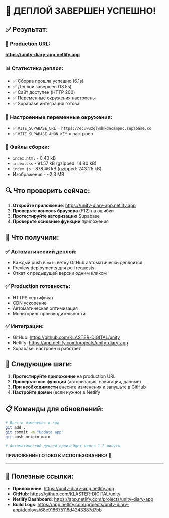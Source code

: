 # 🎉 ДЕПЛОЙ ЗАВЕРШЕН УСПЕШНО!

## ✅ Результат:

### 🚀 Production URL:
**https://unity-diary-app.netlify.app**

### 📊 Статистика деплоя:
- ✅ Сборка прошла успешно (6.1s)
- ✅ Деплой завершен (13.5s)
- ✅ Сайт доступен (HTTP 200)
- ✅ Переменные окружения настроены
- ✅ Supabase интеграция готова

### 🔧 Настроенные переменные окружения:
- ✅ `VITE_SUPABASE_URL` = `https://ecuwuzqlwdkkdncampnc.supabase.co`
- ✅ `VITE_SUPABASE_ANON_KEY` = настроен

### 📁 Файлы сборки:
- `index.html` - 0.43 kB
- `index.css` - 91.57 kB (gzipped: 14.80 kB)
- `index.js` - 878.46 kB (gzipped: 243.25 kB)
- Изображения - ~2.3 MB

## 🔍 Что проверить сейчас:

1. **Откройте приложение**: https://unity-diary-app.netlify.app
2. **Проверьте консоль браузера** (F12) на ошибки
3. **Протестируйте авторизацию** Supabase
4. **Проверьте основные функции** приложения

## 🎯 Что получили:

### ✅ Автоматический деплой:
- Каждый push в `main` ветку GitHub автоматически деплоится
- Preview deployments для pull requests
- Откат к предыдущей версии одним кликом

### ✅ Production готовность:
- HTTPS сертификат
- CDN ускорение
- Автоматическая оптимизация
- Мониторинг производительности

### ✅ Интеграции:
- GitHub: https://github.com/KLASTER-DIGITAL/unity
- Netlify: https://app.netlify.com/projects/unity-diary-app
- Supabase: настроен и работает

## 🚀 Следующие шаги:

1. **Протестируйте приложение** на production URL
2. **Проверьте все функции** (авторизация, навигация, данные)
3. **При необходимости** внесите изменения и запушьте в GitHub
4. **Настройте домен** (если нужно) в Netlify

## 📋 Команды для обновлений:

```bash
# Внести изменения в код
git add .
git commit -m "Update app"
git push origin main

# Автоматический деплой произойдет через 1-2 минуты
```

**ПРИЛОЖЕНИЕ ГОТОВО К ИСПОЛЬЗОВАНИЮ!** 🎉

---

## 🔗 Полезные ссылки:

- **Приложение**: https://unity-diary-app.netlify.app
- **GitHub**: https://github.com/KLASTER-DIGITAL/unity
- **Netlify Dashboard**: https://app.netlify.com/projects/unity-diary-app
- **Build Logs**: https://app.netlify.com/projects/unity-diary-app/deploys/68e918675118d4243387d7bb
